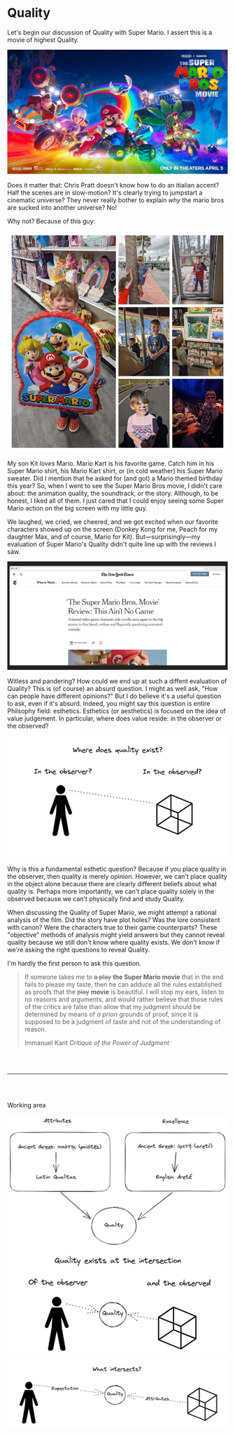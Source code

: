 # Quality

Let's begin our discussion of Quality with Super Mario. I assert this is a movie of highest Quality.

![Super Mario Movie Poster](/image/super_mario_poster.jpg)

Does it matter that: Chris Pratt doesn't know how to do an itialian accent? Half the scenes are in slow-motion? It's clearly trying to jumpstart a cinematic universe? They never really bother to explain *why* the mario bros are sucked into another universe? No!

Why not? Because of this guy:

![Kit + Mario](/image/kit_mario.jpg)

My son Kit *loves* Mario. Mario Kart is his favorite game. Catch him in his Super Mario shirt, his Mario Kart shirt, or (in cold weather) his Super Mario sweater. Did I mention that he asked for (and got) a Mario themed birthday this year? So, when I went to see the Super Mario Bros movie, I didn't care about: the animation quality, the soundtrack, or the story. Although, to be honest, I liked all of them. I just cared that I could enjoy seeing some Super Mario action on the big screen with my little guy. 

We laughed, we cried, we cheered, and we got excited when our favorite characters showed up on the screen (Donkey Kong for me, Peach for my daughter Max, and of course, Mario for Kit). But—surprisingly—my evaluation of Super Mario's Quality didn't quite line up with the reviews I saw.

![Super Mario Review](/image/super_mario_review.png)

Witless and pandering? How could we end up at such a diffent evaluation of Quality? This is (of course) an absurd question. I might as well ask, "How can people have different opinions?" But I do believe it's a useful question to ask, even if it's absurd. Indeed, you might say this question is entire Philsophy field: esthetics. Esthetics (or aesthetics) is focused on the idea of value judgement. In particular, where does value reside: in the observer or the observed?

![Fundamental Esthetic Question](/image/fundamental_esthetic_question.png)

Why is this a fundamental esthetic question? Because if you place quality in the observer, then quality is merely opinion. However, we can't place quality in the object alone because there are clearly different beliefs about what quality is. Perhaps more importantly, we can't place quality solely in the observed because we can't physically find and study Quality.

When discussing the Quality of Super Mario, we might attempt a rational analysis of the film. Did the story have plot holes? Was the lore consistent with canon? Were the characters true to their game counterparts? These "objective" methods of analysis might yield answers but they cannot reveal quality because we still don't know where quality exists. We don't know if we're asking the right questions to reveal Quality.

I'm hardly the first person to ask this question. 

> If someone takes me to ~~a play~~ **the Super Mario movie** that in the end fails to please my taste, then he can adduce all the rules established as proofs that the ~~play~~ **movie** is beautiful. I will stop my ears, listen to no reasons and arguments, and would rather believe that those rules of the critics are false than allow that my judgment should be determined by means of *a priori* grounds of proof, since it is supposed to be a judgment of taste and not of the understanding of reason.
> 
> Immanuel Kant
> *Critique of the Power of Judgment*

<br />
<br />
<hr />
<br />
<br />

Working area

![Etymology of Quality](/image/etymology_of_quality.png)
![The Intersection of Quality](/image/the_quality_intersection.png)
![What intersects?](/image/what_intersects.png)
